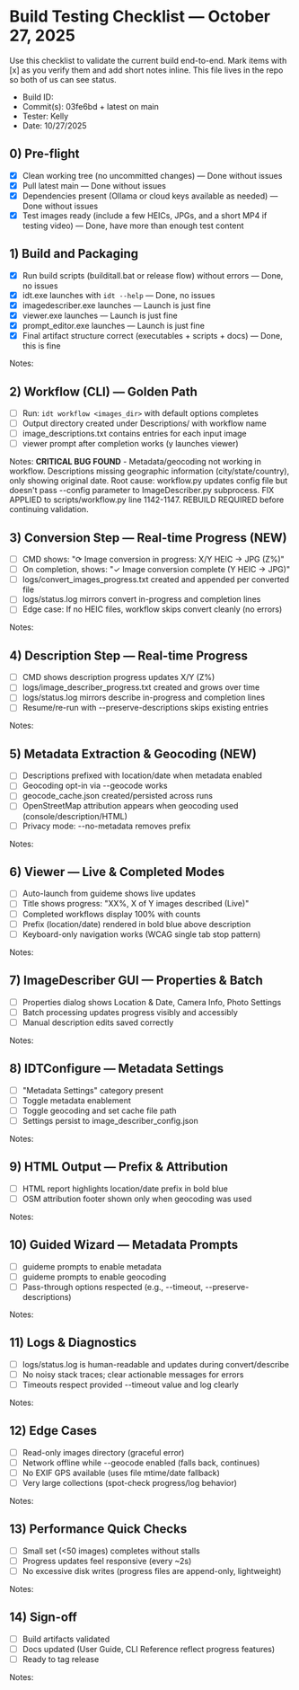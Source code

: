 # Build Testing Checklist — October 27, 2025

Use this checklist to validate the current build end-to-end. Mark items with [x] as you verify them and add short notes inline. This file lives in the repo so both of us can see status.

- Build ID: 
- Commit(s): 03fe6bd + latest on main
- Tester: Kelly
- Date: 10/27/2025

## 0) Pre-flight
- [x] Clean working tree (no uncommitted changes) — Done without issues
- [x] Pull latest main — Done without issues
- [x] Dependencies present (Ollama or cloud keys available as needed) — Done without issues
- [x] Test images ready (include a few HEICs, JPGs, and a short MP4 if testing video) — Done, have more than enough test content

## 1) Build and Packaging
- [x] Run build scripts (builditall.bat or release flow) without errors — Done, no issues
- [x] idt.exe launches with `idt --help` — Done, no issues
- [x] imagedescriber.exe launches — Launch is just fine
- [x] viewer.exe launches — Launch is just fine
- [x] prompt_editor.exe launches — Launch is just fine
- [x] Final artifact structure correct (executables + scripts + docs) — Done, this is fine

Notes:

## 2) Workflow (CLI) — Golden Path
- [ ] Run: `idt workflow <images_dir>` with default options completes
- [ ] Output directory created under Descriptions/ with workflow name
- [ ] image_descriptions.txt contains entries for each input image
- [ ] viewer prompt after completion works (y launches viewer)

Notes: **CRITICAL BUG FOUND** - Metadata/geocoding not working in workflow. Descriptions missing geographic information (city/state/country), only showing original date. Root cause: workflow.py updates config file but doesn't pass --config parameter to ImageDescriber.py subprocess. FIX APPLIED to scripts/workflow.py line 1142-1147. REBUILD REQUIRED before continuing validation.

## 3) Conversion Step — Real-time Progress (NEW)
- [ ] CMD shows: "⟳ Image conversion in progress: X/Y HEIC → JPG (Z%)"
- [ ] On completion, shows: "✓ Image conversion complete (Y HEIC → JPG)"
- [ ] logs/convert_images_progress.txt created and appended per converted file
- [ ] logs/status.log mirrors convert in-progress and completion lines
- [ ] Edge case: If no HEIC files, workflow skips convert cleanly (no errors)

Notes:

## 4) Description Step — Real-time Progress
- [ ] CMD shows description progress updates X/Y (Z%)
- [ ] logs/image_describer_progress.txt created and grows over time
- [ ] logs/status.log mirrors describe in-progress and completion lines
- [ ] Resume/re-run with --preserve-descriptions skips existing entries

Notes:

## 5) Metadata Extraction & Geocoding (NEW)
- [ ] Descriptions prefixed with location/date when metadata enabled
- [ ] Geocoding opt-in via --geocode works
- [ ] geocode_cache.json created/persisted across runs
- [ ] OpenStreetMap attribution appears when geocoding used (console/description/HTML)
- [ ] Privacy mode: --no-metadata removes prefix

Notes:

## 6) Viewer — Live & Completed Modes
- [ ] Auto-launch from guideme shows live updates
- [ ] Title shows progress: "XX%, X of Y images described (Live)"
- [ ] Completed workflows display 100% with counts
- [ ] Prefix (location/date) rendered in bold blue above description
- [ ] Keyboard-only navigation works (WCAG single tab stop pattern)

Notes:

## 7) ImageDescriber GUI — Properties & Batch
- [ ] Properties dialog shows Location & Date, Camera Info, Photo Settings
- [ ] Batch processing updates progress visibly and accessibly
- [ ] Manual description edits saved correctly

Notes:

## 8) IDTConfigure — Metadata Settings
- [ ] "Metadata Settings" category present
- [ ] Toggle metadata enablement
- [ ] Toggle geocoding and set cache file path
- [ ] Settings persist to image_describer_config.json

Notes:

## 9) HTML Output — Prefix & Attribution
- [ ] HTML report highlights location/date prefix in bold blue
- [ ] OSM attribution footer shown only when geocoding was used

Notes:

## 10) Guided Wizard — Metadata Prompts
- [ ] guideme prompts to enable metadata
- [ ] guideme prompts to enable geocoding
- [ ] Pass-through options respected (e.g., --timeout, --preserve-descriptions)

Notes:

## 11) Logs & Diagnostics
- [ ] logs/status.log is human-readable and updates during convert/describe
- [ ] No noisy stack traces; clear actionable messages for errors
- [ ] Timeouts respect provided --timeout value and log clearly

Notes:

## 12) Edge Cases
- [ ] Read-only images directory (graceful error)
- [ ] Network offline while --geocode enabled (falls back, continues)
- [ ] No EXIF GPS available (uses file mtime/date fallback)
- [ ] Very large collections (spot-check progress/log behavior)

Notes:

## 13) Performance Quick Checks
- [ ] Small set (<50 images) completes without stalls
- [ ] Progress updates feel responsive (every ~2s)
- [ ] No excessive disk writes (progress files are append-only, lightweight)

Notes:

## 14) Sign-off
- [ ] Build artifacts validated
- [ ] Docs updated (User Guide, CLI Reference reflect progress features)
- [ ] Ready to tag release

Notes:
